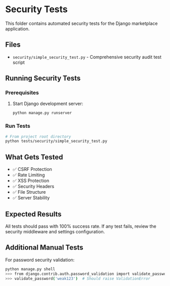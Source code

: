 # Security Tests

This folder contains automated security tests for the Django marketplace application.

## Files

- `security/simple_security_test.py` - Comprehensive security audit test script

## Running Security Tests

### Prerequisites
1. Start Django development server:
   ```bash
   python manage.py runserver
   ```

### Run Tests
```bash
# From project root directory
python tests/security/simple_security_test.py
```

## What Gets Tested

- ✅ CSRF Protection
- ✅ Rate Limiting 
- ✅ XSS Protection
- ✅ Security Headers
- ✅ File Structure
- ✅ Server Stability

## Expected Results

All tests should pass with 100% success rate. If any test fails, review the security middleware and settings configuration.

## Additional Manual Tests

For password security validation:
```bash
python manage.py shell
>>> from django.contrib.auth.password_validation import validate_password
>>> validate_password('weak123')  # Should raise ValidationError
```